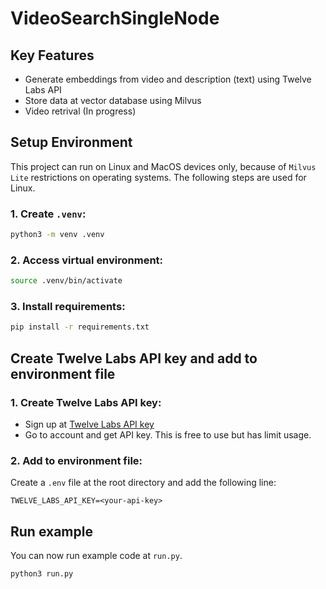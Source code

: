 # VideoSearchSingleNode

## Key Features
- Generate embeddings from video and description (text) using Twelve Labs API
- Store data at vector database using Milvus
- Video retrival (In progress)

## Setup Environment
This project can run on Linux and MacOS devices only, because of `Milvus Lite` restrictions on operating systems. The following steps are used for Linux.

### 1. Create `.venv`:
```bash
python3 -m venv .venv
```

### 2. Access virtual environment:
```bash
source .venv/bin/activate
```

### 3. Install requirements:
```bash
pip install -r requirements.txt
```

## Create Twelve Labs API key and add to environment file

### 1. Create Twelve Labs API key:
- Sign up at [Twelve Labs API key](https://playground.twelvelabs.io/)
- Go to account and get API key. This is free to use but has limit usage.

### 2. Add to environment file:

Create a `.env` file at the root directory and add the following line:
```
TWELVE_LABS_API_KEY=<your-api-key>
```

## Run example

You can now run example code at `run.py`.
```bash
python3 run.py
```
